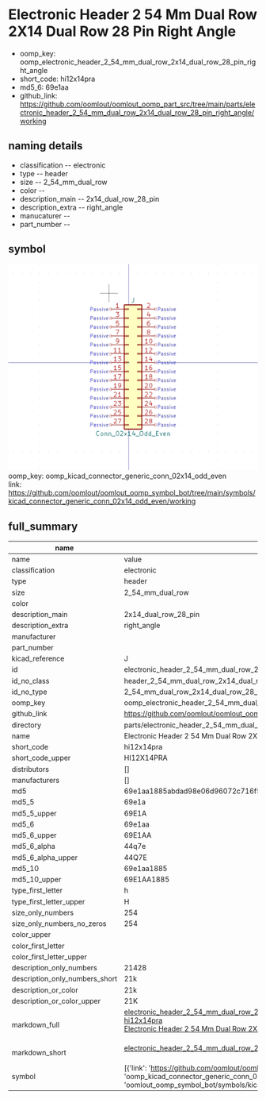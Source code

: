 # Electronic Header 2 54 Mm Dual Row 2X14 Dual Row 28 Pin Right Angle

  
* oomp_key: oomp_electronic_header_2_54_mm_dual_row_2x14_dual_row_28_pin_right_angle 
* short_code: hi12x14pra
* md5_6: 69e1aa  
* github_link: https://github.com/oomlout/oomlout_oomp_part_src/tree/main/parts/electronic_header_2_54_mm_dual_row_2x14_dual_row_28_pin_right_angle/working  
## naming details
* classification -- electronic
* type -- header
* size -- 2_54_mm_dual_row
* color -- 
* description_main -- 2x14_dual_row_28_pin
* description_extra -- right_angle
* manucaturer -- 
* part_number -- 



## symbol

![](symbol/0/working/working_600.png)  
oomp_key: oomp_kicad_connector_generic_conn_02x14_odd_even  
link: https://github.com/oomlout/oomlout_oomp_symbol_bot/tree/main/symbols/kicad_connector_generic_conn_02x14_odd_even/working  


## full_summary
| name | value | 
| --- | --- | 
| name | value | 
| classification | electronic | 
| type | header | 
| size | 2_54_mm_dual_row | 
| color |  | 
| description_main | 2x14_dual_row_28_pin | 
| description_extra | right_angle | 
| manufacturer |  | 
| part_number |  | 
| kicad_reference | J | 
| id | electronic_header_2_54_mm_dual_row_2x14_dual_row_28_pin_right_angle | 
| id_no_class | header_2_54_mm_dual_row_2x14_dual_row_28_pin_right_angle | 
| id_no_type | 2_54_mm_dual_row_2x14_dual_row_28_pin_right_angle | 
| oomp_key | oomp_electronic_header_2_54_mm_dual_row_2x14_dual_row_28_pin_right_angle | 
| github_link | https://github.com/oomlout/oomlout_oomp_part_src/tree/main/parts/electronic_header_2_54_mm_dual_row_2x14_dual_row_28_pin_right_angle/working | 
| directory | parts/electronic_header_2_54_mm_dual_row_2x14_dual_row_28_pin_right_angle | 
| name | Electronic Header 2 54 Mm Dual Row 2X14 Dual Row 28 Pin Right Angle | 
| short_code | hi12x14pra | 
| short_code_upper | HI12X14PRA | 
| distributors | [] | 
| manufacturers | [] | 
| md5 | 69e1aa1885abdad98e06d96072c716f5 | 
| md5_5 | 69e1a | 
| md5_5_upper | 69E1A | 
| md5_6 | 69e1aa | 
| md5_6_upper | 69E1AA | 
| md5_6_alpha | 44q7e | 
| md5_6_alpha_upper | 44Q7E | 
| md5_10 | 69e1aa1885 | 
| md5_10_upper | 69E1AA1885 | 
| type_first_letter | h | 
| type_first_letter_upper | H | 
| size_only_numbers | 254 | 
| size_only_numbers_no_zeros | 254 | 
| color_upper |  | 
| color_first_letter |  | 
| color_first_letter_upper |  | 
| description_only_numbers | 21428 | 
| description_only_numbers_short | 21k | 
| description_or_color | 21k | 
| description_or_color_upper | 21K | 
| markdown_full | [electronic_header_2_54_mm_dual_row_2x14_dual_row_28_pin_right_angle](https://github.com/oomlout/oomlout_oomp_part_src/tree/main/parts/electronic_header_2_54_mm_dual_row_2x14_dual_row_28_pin_right_angle/working)<br>[hi12x14pra](https://github.com/oomlout/oomlout_oomp_part_src/tree/main/parts/electronic_header_2_54_mm_dual_row_2x14_dual_row_28_pin_right_angle/working)<br>[Electronic Header 2 54 Mm Dual Row 2X14 Dual Row 28 Pin Right Angle](https://github.com/oomlout/oomlout_oomp_part_src/tree/main/parts/electronic_header_2_54_mm_dual_row_2x14_dual_row_28_pin_right_angle/working)<br><br> | 
| markdown_short | [electronic_header_2_54_mm_dual_row_2x14_dual_row_28_pin_right_angle](https://github.com/oomlout/oomlout_oomp_part_src/tree/main/parts/electronic_header_2_54_mm_dual_row_2x14_dual_row_28_pin_right_angle/working)<br><br> | 
| symbol | [{'link': 'https://github.com/oomlout/oomlout_oomp_symbol_bot/tree/main/symbols/kicad_connector_generic_conn_02x14_odd_even', 'oomp_key': 'oomp_kicad_connector_generic_conn_02x14_odd_even', 'directory': 'oomlout_oomp_symbol_bot/symbols/kicad_connector_generic_conn_02x14_odd_even//working/working.kicad_sym'}] | 
